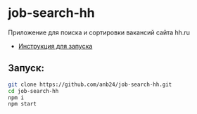 # job-search-hh

Приложение для поиска и сортировки вакансий сайта hh.ru



- [Инструкция для запуска](#запуск)



## Запуск:

```bash
git clone https://github.com/anb24/job-search-hh.git
cd job-search-hh
npm i
npm start
```
